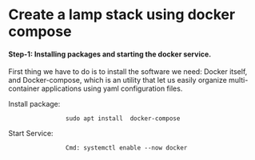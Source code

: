 # Create a lamp stack using docker compose 

#### Step-1: Installing packages and starting the docker service.
        
First thing we have to do is to install the software we need: 
Docker itself, and Docker-compose, which is an utility that let us easily organize multi-container applications using yaml configuration files. 

Install package:
                  
                    sudo apt install  docker-compose
Start Service:
                   
                    Cmd: systemctl enable --now docker
